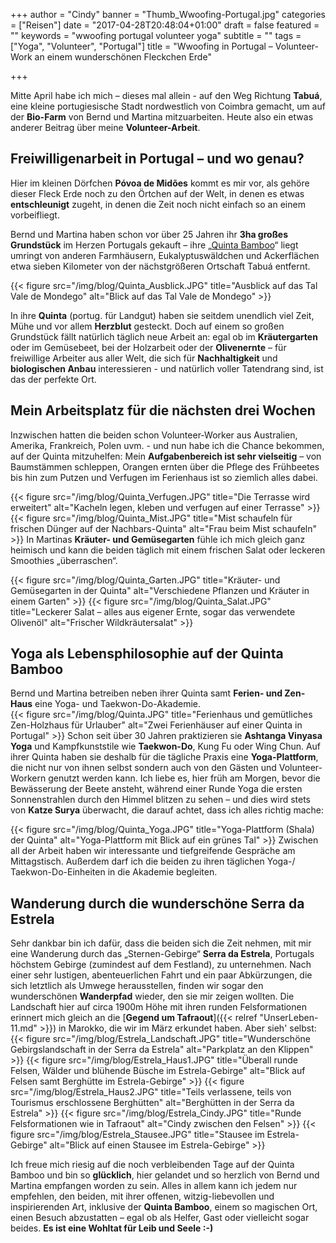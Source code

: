 +++
author = "Cindy"
banner = "Thumb_Wwoofing-Portugal.jpg"
categories = ["Reisen"]
date = "2017-04-28T20:48:04+01:00"
draft = false
featured = ""
keywords = "wwoofing portugal volunteer yoga"
subtitle = ""
tags = ["Yoga", "Volunteer", "Portugal"]
title = "Wwoofing in Portugal – Volunteer-Work an einem wunderschönen Fleckchen Erde"

+++

Mitte April habe ich mich – dieses mal allein - auf den Weg Richtung **Tabuá**, eine kleine portugiesische Stadt nordwestlich von Coimbra gemacht, um auf der **Bio-Farm** von Bernd und Martina mitzuarbeiten. Heute also ein etwas anderer Beitrag über meine **Volunteer-Arbeit**.<!--more-->

## Freiwilligenarbeit in Portugal – und wo genau?
Hier im kleinen Dörfchen **Póvoa de Midões** kommt es mir vor, als gehöre dieser Fleck Erde noch zu den Örtchen auf der Welt, in denen es etwas **entschleunigt** zugeht, in denen die Zeit noch nicht einfach so an einem vorbeifliegt.       

Bernd und Martina haben schon vor über 25 Jahren ihr **3ha großes Grundstück** im Herzen Portugals gekauft – ihre „[Quinta Bamboo](http://quintabamboo.com/)“ liegt umringt von anderen Farmhäusern, Eukalyptuswäldchen und Ackerflächen etwa sieben Kilometer von der nächstgrößeren Ortschaft Tabuá entfernt.       

{{< figure src="/img/blog/Quinta_Ausblick.JPG" title="Ausblick auf das Tal Vale de Mondego"
alt="Blick auf das Tal Vale de Mondego" >}}

In ihre **Quinta** (portug. für Landgut) haben sie seitdem unendlich viel Zeit, Mühe und vor allem **Herzblut** gesteckt. Doch auf einem so großen Grundstück fällt natürlich täglich neue Arbeit an: egal ob im **Kräutergarten** oder im Gemüsebeet, bei der Holzarbeit oder der **Olivenernte** – für freiwillige Arbeiter aus aller Welt, die sich für **Nachhaltigkeit** und **biologischen Anbau** interessieren - und natürlich voller Tatendrang sind, ist das der perfekte Ort.     

## Mein Arbeitsplatz für die nächsten drei Wochen

Inzwischen hatten die beiden schon Volunteer-Worker aus Australien, Amerika, Frankreich, Polen uvm. - und nun habe ich die Chance bekommen, auf der Quinta mitzuhelfen: Mein **Aufgabenbereich ist sehr vielseitig** – von Baumstämmen schleppen, Orangen ernten über die Pflege des Frühbeetes bis hin zum Putzen und Verfugen im Ferienhaus ist so ziemlich alles dabei.

{{< figure src="/img/blog/Quinta_Verfugen.JPG" title="Die Terrasse wird erweitert"
alt="Kacheln legen, kleben und verfugen auf einer Terrasse" >}}
{{< figure src="/img/blog/Quinta_Mist.JPG" title="Mist schaufeln für frischen Dünger auf der Nachbars-Quinta"
alt="Frau beim Mist schaufeln" >}}
In Martinas **Kräuter- und Gemüsegarten** fühle ich mich gleich ganz heimisch und kann die beiden täglich mit einem frischen Salat oder leckeren Smoothies „überraschen“. 

{{< figure src="/img/blog/Quinta_Garten.JPG" title="Kräuter- und Gemüsegarten in der Quinta"
alt="Verschiedene Pflanzen und Kräuter in einem Garten" >}}
{{< figure src="/img/blog/Quinta_Salat.JPG" title="Leckerer Salat – alles aus eigener Ernte, sogar das verwendete Olivenöl"
alt="Frischer Wildkräutersalat" >}}

## Yoga als Lebensphilosophie auf der Quinta Bamboo

Bernd und Martina betreiben neben ihrer Quinta samt **Ferien- und Zen-Haus** eine Yoga- und Taekwon-Do-Akademie.       
{{< figure src="/img/blog/Quinta.JPG" title="Ferienhaus und gemütliches Zen-Holzhaus für Urlauber"
alt="Zwei Ferienhäuser auf einer Quinta in Portugal" >}}
Schon seit über 30 Jahren praktizieren sie **Ashtanga Vinyasa Yoga** und Kampfkunststile wie **Taekwon-Do**, Kung Fu oder Wing Chun. Auf ihrer Quinta haben sie deshalb für die tägliche Praxis eine **Yoga-Plattform**, die nicht nur von ihnen selbst sondern auch von den Gästen und Volunteer-Workern genutzt werden kann. Ich liebe es, hier früh am Morgen, bevor die Bewässerung der Beete ansteht, während einer Runde Yoga die ersten Sonnenstrahlen durch den Himmel blitzen zu sehen – und dies wird stets von **Katze Surya** überwacht, die darauf achtet, dass ich alles richtig mache:

{{< figure src="/img/blog/Quinta_Yoga.JPG" title="Yoga-Plattform (Shala) der Quinta"
alt="Yoga-Plattform mit Blick auf ein grünes Tal" >}}
Zwischen all der Arbeit haben wir interessante und tiefgreifende Gespräche am Mittagstisch. Außerdem darf ich die beiden zu ihren täglichen Yoga-/ Taekwon-Do-Einheiten in die Akademie begleiten.

## Wanderung durch die wunderschöne Serra da Estrela
Sehr dankbar bin ich dafür, dass die beiden sich die Zeit nehmen, mit mir eine Wanderung durch das „Sternen-Gebirge“ **Serra da Estrela**, Portugals höchstem Gebirge (zumindest auf dem Festland), zu unternehmen. Nach einer sehr lustigen, abenteuerlichen Fahrt und ein paar Abkürzungen, die sich letztlich als Umwege herausstellen, finden wir sogar den wunderschönen **Wanderpfad** wieder, den sie mir zeigen wollten. Die Landschaft hier auf circa 1900m Höhe mit ihren runden Felsformationen erinnert mich gleich an die [**Gegend um Tafraout**]({{< relref "UnserLeben-11.md" >}}) in Marokko, die wir im März erkundet haben. Aber sieh' selbst:
{{< figure src="/img/blog/Estrela_Landschaft.JPG" title="Wunderschöne Gebirgslandschaft in der Serra da Estrela"
alt="Parkplatz an den Klippen" >}}
{{< figure src="/img/blog/Estrela_Haus1.JPG" title="Überall runde Felsen, Wälder und blühende Büsche im Estrela-Gebirge"
alt="Blick auf Felsen samt Berghütte im Estrela-Gebirge" >}}
{{< figure src="/img/blog/Estrela_Haus2.JPG" title="Teils verlassene, teils von Tourismus erschlossene Berghütten"
alt="Berghütten in der Serra da Estrela" >}}
{{< figure src="/img/blog/Estrela_Cindy.JPG" title="Runde Felsformationen wie in Tafraout"
alt="Cindy zwischen den Felsen" >}}
{{< figure src="/img/blog/Estrela_Stausee.JPG" title="Stausee im Estrela-Gebirge"
alt="Blick auf einen Stausee im Estrela-Gebirge" >}}

Ich freue mich riesig auf die noch verbleibenden Tage auf der Quinta Bamboo und bin so **glücklich**, hier gelandet und so herzlich von Bernd und Martina empfangen worden zu sein. Alles in allem kann ich jedem nur empfehlen, den beiden, mit ihrer offenen, witzig-liebevollen und inspirierenden Art, inklusive der **Quinta Bamboo**, einem so magischen Ort, einen Besuch abzustatten – egal ob als Helfer, Gast oder vielleicht sogar beides. **Es ist eine Wohltat für Leib und Seele :-)**